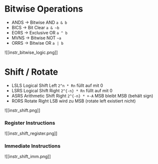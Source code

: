 

# Bitwise Operations


- ANDS -> Bitwise AND `a & b`
- BICS -> Bit Clear `a & ~b`
- EORS -> Exclusive OR `a ^ b`
- MVNS -> Bitwise NOT `~a`
- ORRS -> Bitwise OR `a | b`

![[instr_bitwise_logic.png]]





# Shift / Rotate

- LSLS Logical Shift Left `2^n * Rn` füllt auf mit 0
- LSRS Logical Shift Right `2^{-n} * Rn` füllt auf mit 0
- ASRS Arithmetic Shift Right `2^{-n} * +-A` MSB bleibt MSB  (behält sign)
- RORS Rotate Right LSB wird zu MSB
(rotate left existiert nicht)


![[instr_shift.png]]


### Register Instructions

![[instr_shift_register.png]]


### Immediate Instructions

![[instr_shift_imm.png]]